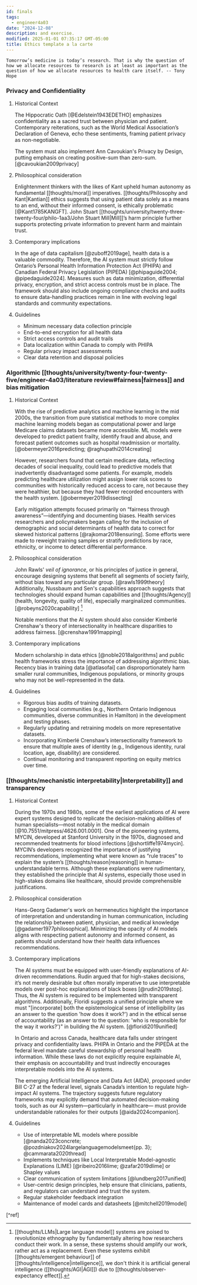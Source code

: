 ```yaml
---
id: finals
tags:
  - engineer4a03
date: "2024-12-08"
description: and exercise.
modified: 2025-01-01 07:35:17 GMT-05:00
title: Ethics template a la carte
---
```


```quotes
Tomorrow’s medicine is today’s research. That is why the question of how we allocate resources to research is at least as important as the question of how we allocate resources to health care itself. -- Tony Hope
```

### Privacy and Confidentiality

1. Historical Context

   The Hippocratic Oath [@Edelstein1943EDETHO] emphasizes confidentiality as a sacred trust between physician and patient. Contemporary reiterations, such as the World Medical Association’s Declaration of Geneva, echo these sentiments, framing patient privacy as non-negotiable.

   The system must also implement Ann Cavoukian's Privacy by Design, putting emphasis on creating positive-sum than zero-sum. [@cavoukian2009privacy]

2. Philosophical consideration

   Enlightenment thinkers with the likes of Kant upheld human autonomy as fundamental [[thoughts/moral]] imperatives. [[thoughts/Philosophy and Kant|Kantian]] ethics suggests that
   using patient data solely as a means to an end, without their informed consent, is ethically problematic [@Kant1785KANGFT]. John Stuart [[thoughts/university/twenty-three-twenty-four/philo-1aa3/John Stuart Mill|Mill]]’s harm principle further
   supports protecting private information to prevent harm and maintain trust.

3. Contemporary implications

   In the age of data capitalism [@zuboff2019age], health data is a valuable commodity. Therefore, the AI system must strictly follow Ontario’s Personal Health Information Protection Act (PHIPA) and Canadian Federal Privacy Legislation (PIPEDA) [@phipaguide2004; @pipedaguide2024].
   Measures such as data minimization, differential privacy, encryption, and strict access controls must be in place. The framework should also include ongoing compliance checks and audits to ensure data-handling practices remain in line with evolving legal standards and community expectations.

4. Guidelines
   - Minimum necessary data collection principle
   - End-to-end encryption for all health data
   - Strict access controls and audit trails
   - Data localization within Canada to comply with PHIPA
   - Regular privacy impact assessments
   - Clear data retention and disposal policies

### Algorithmic [[thoughts/university/twenty-four-twenty-five/engineer-4a03/literature review#fairness|fairness]] and bias mitigation

1. Historical Context

   With the rise of predictive analytics and machine learning in the mid 2000s, the transition from pure statistical methods to more complex machine learning models began as computational power and large Medicare claims datasets became more accessible.
   ML models were developed to predict patient frailty, identify fraud and abuse, and forecast patient outcomes such as hospital readmission or mortality. [@obermeyer2016predicting; @raghupathi2014creating]

   However, researchers found that certain medicare data, reflecting decades of social inequality, could lead to predictive models that inadvertently disadvantaged some patients. For example, models predicting healthcare utilization might assign lower risk scores to communities with historically reduced access to care, not because they were healthier, but because they had fewer recorded encounters with the health system. [@obermeyer2019dissecting]

   Early mitigation attempts focused primarily on “fairness through awareness”—identifying and documenting biases. Health services researchers and policymakers began calling for the inclusion of demographic and social determinants of health data to correct for skewed historical patterns [@rajkomar2018ensuring].
   Some efforts were made to reweight training samples or stratify predictions by race, ethnicity, or income to detect differential performance.

2. Philosophical consideration

   John Rawls' _veil of ignorance_, or his principles of justice in general, encourage designing systems that benefit all segments of society fairly, without bias toward any particular group. [@rawls1999theory]
   Additionally, Nussbaum and Sen's capabilities approach suggests that technologies should expand human capabilities and [[thoughts/Agency]] (health, longevity, quality of life), especially marginalized communities. [@robeyns2020capability] [^emergent]

   Notable mentions that the AI system should also consider Kimberlé Crenshaw's theory of intersectionality in healthcare disparities to address fairness. [@crenshaw1991mapping]

[^emergent]:
    [[thoughts/LLMs|Large language model]] systems are poised to revolutionize ethnography by fundamentally altering how researchers conduct their work. In a sense, these systems should amplify our work, rather act as a replacement.
    Even these systems exhibit [[thoughts/emergent behaviour]] of [[thoughts/intelligence|intelligence]], we don't think it is artificial general intelligence ([[thoughts/AGI|AGI]]) due to [[thoughts/observer-expectancy effect]].

3. Contemporary implications

   Modern scholarship in data ethics [@noble2018algorithms] and public health frameworks stress the importance of addressing algorithmic bias. Recency bias in training data [@atlasofai] can disproportionately harm smaller rural communities, Indigenous populations, or minority groups
   who may not be well-represented in the data.

4. Guidelines
   - Rigorous bias audits of training datasets.
   - Engaging local communities (e.g., Northern Ontario Indigenous communities, diverse communities in Hamilton) in the development and testing phases.
   - Regularly updating and retraining models on more representative datasets.
   - Incorporating Kimberlé Crenshaw’s intersectionality framework to ensure that multiple axes of identity (e.g., Indigenous identity, rural location, age, disability) are considered.
   - Continual monitoring and transparent reporting on equity metrics over time.

### [[thoughts/mechanistic interpretability|Interpretability]] and transparency

1. Historical Context

   During the 1970s and 1980s, some of the earliest applications of AI were expert systems designed to replicate the decision-making abilities of human specialists—most notably in the medical domain [@10.7551/mitpress/4626.001.0001].
   One of the pioneering systems, MYCIN, developed at Stanford University in the 1970s, diagnosed and recommended treatments for blood infections [@shortliffe1974mycin].
   MYCIN’s developers recognized the importance of justifying recommendations, implementing what were known as “rule traces” to explain the system’s [[thoughts/reason|reasoning]]
   in human-understandable terms. Although these explanations were rudimentary, they established the principle that AI systems, especially those used in high-stakes domains
   like healthcare, should provide comprehensible justifications.

2. Philosophical consideration

   Hans-Georg Gadamer's work on hermeneutics highlight the importance of interpretation and understanding in human communication, including the relationship between patient, physician, and medical knowledge [@gadamer1977philosophical].
   Minimizing the opacity of AI models aligns with respecting patient autonomy and informed consent, as patients should understand how their health data influences recommendations.

3. Contemporary implications

   The AI systems must be equipped with user-friendly explanations of AI-driven recommendations. Rudin argued that for high-stakes decisions, it’s not merely desirable but often morally imperative to use interpretable models over post-hoc explanations of black boxes [@rudin2019stop].
   Thus, the AI system is required to be implemented with transparent algorithms. Additionally, Floridi suggests a unified principle where we must "[incorporate] both the epistemological sense of intelligibility (as an answer to the question 'how does it work?') and in the ethical sense of accountability (as an answer to the question: 'who is responsible for the way it works?')" in building the AI system. [@floridi2019unified]

   In Ontario and across Canada, healthcare data falls under stringent privacy and confidentiality laws. PHIPA in Ontario and the PIPEDA at the federal level mandate careful stewardship of personal health information.
   While these laws do not explicitly require explainable AI, their emphasis on accountability and trust indirectly encourages interpretable models into the AI systems.

   The emerging Artificial Intelligence and Data Act (AIDA), proposed under Bill C-27 at the federal level, signals Canada’s intention to regulate high-impact AI systems.
   The trajectory suggests future regulatory frameworks may explicitly demand that automated decision-making tools, such as our AI system—particularly in healthcare— must provide understandable rationales for their outputs [@aida2024companion].

4. Guidelines
   - Use of interpretable ML models where possible [@nanda2023concrete; @pozdniakov2024largelanguagemodelsmeet{pp. 3}; @cammarata2020thread]
   - Implements techniques like Local Interpretable Model-agnostic Explanations (LIME) [@ribeiro2016lime; @zafar2019dlime] or Shapley values
   - Clear communication of system limitations [@lundberg2017unified]
   - User-centric design principles, help ensure that clinicians, patients, and regulators can understand and trust the system.
   - Regular stakeholder feedback integration
   - Maintenance of model cards and datasheets [@mitchell2019model]

[^ref]
